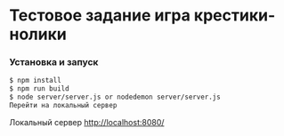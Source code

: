 # Тестовое задание игра крестики-нолики

### Установка и запуск


```sh
$ npm install
$ npm run build
$ node server/server.js or nodedemon server/server.js
Перейти на локальный сервер
```
Локальный сервер [http://localhost:8080/](http://localhost:8080/) 
